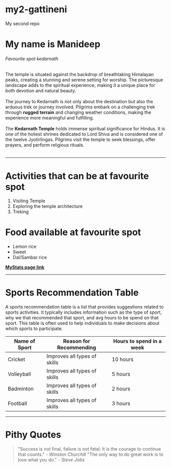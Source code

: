 # my2-gattineni
My second repo
# My name is Manideep
###### Favourite spot kedarnath

The temple is situated against the backdrop of breathtaking Himalayan peaks, creating a stunning and serene setting for worship. The picturesque landscape adds to the spiritual experience, making it a unique place for both devotion and natural beauty.<br><br>
The journey to Kedarnath is not only about the destination but also the arduous trek or journey involved. Pilgrims embark on a challenging trek through __rugged terrain__ and changing weather conditions, making the experience more meaningful and fulfilling.<br><br>
The __Kedarnath Temple__ holds immense spiritual significance for Hindus. It is one of the holiest shrines dedicated to Lord Shiva and is considered one of the twelve Jyotirlingas. Pilgrims visit the temple to seek blessings, offer prayers, and perform religious rituals.<br><br>

-----
# Activities that can be at favourite spot

1. Visiting Temple
2. Exploring the temple architecture
3. Treking

# Food available at favourite spot

- Lemon rice
- Sweet
- Dal/Sambar rice

**[MyStats page link](MyStats.md)**

----
# Sports Recommendation Table

A sports recommendation table is a list that provides suggestions related to sports activities. It typically includes information such as the type of sport, why we that recommended that sport, and avg hours to be spend on that sport. This table is often used to help individuals to make decisions about which sports to participate.


| Name of Sport | Reason for Recommending | Hours to spend in a week |
| --- | --- | --- |
| Cricket | Improves all types of skills | 10 hours |
| Volleyball | Improves all types of skills | 5 hours |
| Badminton | Improves all types of skills | 2 hours |
| Football | Improves all types of skills | 3 hours |


-----
# Pithy Quotes
>"Success is not final, failure is not fatal: It is the courage to continue that counts." - *Winston Churchill*
>"The only way to do great work is to love what you do." - *Steve Jobs*



